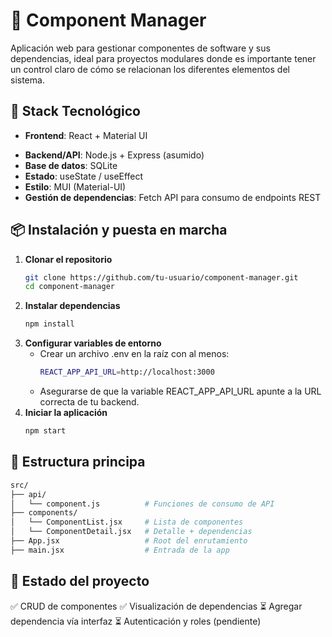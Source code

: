 # 🧩 Component Manager

Aplicación web para gestionar componentes de software y sus dependencias, ideal para proyectos modulares donde es importante tener un control claro de cómo se relacionan los diferentes elementos del sistema.

## 🚀 Stack Tecnológico

- **Frontend**: React + Material UI
<!-- - **Routing**: React Router DOM -->
- **Backend/API**: Node.js + Express (asumido)
- **Base de datos**: SQLite
- **Estado**: useState / useEffect
- **Estilo**: MUI (Material-UI)
- **Gestión de dependencias**: Fetch API para consumo de endpoints REST

## 📦 Instalación y puesta en marcha

1. **Clonar el repositorio**
   ```bash
   git clone https://github.com/tu-usuario/component-manager.git
   cd component-manager
   ```
2. **Instalar dependencias**
   ```bash
   npm install
   ```
3. **Configurar variables de entorno**
   - Crear un archivo .env en la raíz con al menos:
     ```bash
     REACT_APP_API_URL=http://localhost:3000
     ```
   - Asegurarse de que la variable REACT_APP_API_URL apunte a la URL correcta de tu backend.
4. **Iniciar la aplicación**
   ```bash
   npm start
   ```
## 📁 Estructura principa
``` bash
src/
├── api/
│   └── component.js          # Funciones de consumo de API
├── components/
│   └── ComponentList.jsx     # Lista de componentes
│   └── ComponentDetail.jsx   # Detalle + dependencias
├── App.jsx                   # Root del enrutamiento
├── main.jsx                  # Entrada de la app
```
## 🧪 Estado del proyecto
✅ CRUD de componentes
✅ Visualización de dependencias
⏳ Agregar dependencia vía interfaz
⏳ Autenticación y roles (pendiente)